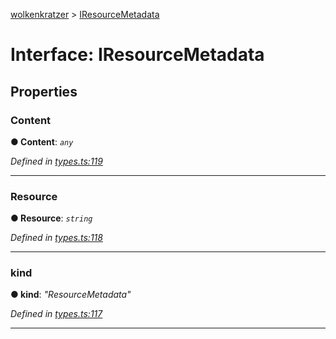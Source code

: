 [wolkenkratzer](../README.md) > [IResourceMetadata](../interfaces/iresourcemetadata.md)



# Interface: IResourceMetadata


## Properties
<a id="content"></a>

###  Content

**●  Content**:  *`any`* 

*Defined in [types.ts:119](https://github.com/arminhammer/wolkenkratzer/blob/ee10d27/src/types.ts#L119)*





___

<a id="resource"></a>

###  Resource

**●  Resource**:  *`string`* 

*Defined in [types.ts:118](https://github.com/arminhammer/wolkenkratzer/blob/ee10d27/src/types.ts#L118)*





___

<a id="kind"></a>

###  kind

**●  kind**:  *"ResourceMetadata"* 

*Defined in [types.ts:117](https://github.com/arminhammer/wolkenkratzer/blob/ee10d27/src/types.ts#L117)*





___



